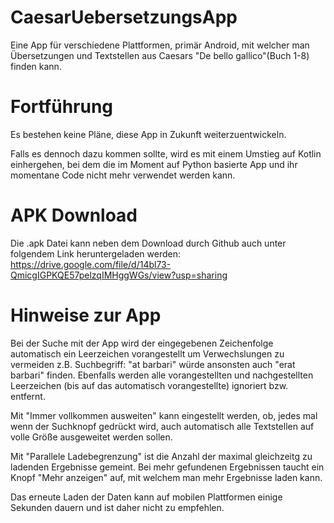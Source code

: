 # CaesarUebersetzungsApp
Eine App für verschiedene Plattformen, primär Android, mit welcher man Übersetzungen und Textstellen aus Caesars "De bello gallico"(Buch 1-8) finden kann.

# Fortführung
Es bestehen keine Pläne, diese App in Zukunft weiterzuentwickeln.

Falls es dennoch dazu kommen sollte, wird es mit einem Umstieg auf Kotlin einhergehen, bei dem die im Moment auf Python basierte App und ihr momentane Code nicht mehr verwendet werden kann.

# APK Download
Die .apk Datei kann neben dem Download durch Github auch unter folgendem Link heruntergeladen werden: https://drive.google.com/file/d/14bl73-QmicgIGPKQE57pelzqIMHggWGs/view?usp=sharing

# Hinweise zur App
Bei der Suche mit der App wird der eingegebenen Zeichenfolge automatisch ein Leerzeichen vorangestellt um Verwechslungen zu vermeiden z.B. Suchbegriff: "at barbari" würde ansonsten auch "erat barbari" finden.
Ebenfalls werden alle vorangestellten und nachgestellten Leerzeichen (bis auf das automatisch vorangestellte) ignoriert bzw. entfernt.

Mit "Immer vollkommen ausweiten" kann eingestellt werden, ob, jedes mal wenn der Suchknopf gedrückt wird, auch automatisch alle Textstellen auf volle Größe ausgeweitet werden sollen.

Mit "Parallele Ladebegrenzung" ist die Anzahl der maximal gleichzeitg zu ladenden Ergebnisse gemeint. Bei mehr gefundenen Ergebnissen taucht ein Knopf "Mehr anzeigen" auf, mit welchem man mehr Ergebnisse laden kann.

Das erneute Laden der Daten kann auf mobilen Plattformen einige Sekunden dauern und ist daher nicht zu empfehlen.
